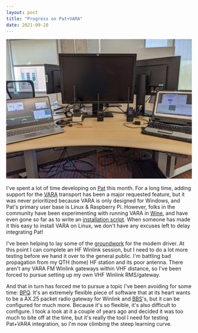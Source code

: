 ```yaml
---
layout: post
title: "Progress on Pat+VARA"
date: 2021-09-28
---
```


![Two stations running VARA FM](/assets/2021-09-24-vara-fm.jpg)

I've spent a lot of time developing on [Pat](https://getpat.io/) this month. For a long time, adding
support for the [VARA](https://www.winlink.org/tags/vara) transport has been a major requested
feature, but it was never prioritized because VARA is only designed for Windows, and Pat's primary
user base is Linux & Raspberry Pi. However, folks in the community have been experimenting with
running VARA in [Wine](https://www.winehq.org/), and have even gone so far as to write an
[installation script](https://github.com/WheezyE/Winelink). When someone has made it this easy to
install VARA on Linux, we don't have any excuses left to delay integrating Pat!

I've been helping to lay some of the [groundwork](https://github.com/n8jja/Pat-Vara) for the modem
driver. At this point I can complete an HF Winlink session, but I need to do a lot more testing
before we hand it over to the general public. I'm battling bad propagation from my QTH (home) HF
station and its poor antenna. There aren't any VARA FM Winlink gateways within VHF distance, so I've
been forced to pursue setting up my own VHF Winlink RMS/gateway.

And that in turn has forced me to pursue a topic I've been avoiding for some time:
[BPQ](https://www.cantab.net/users/john.wiseman/Documents/index.html). It's an extremely flexible
piece of software that at its heart wants to be a AX.25 packet radio gateway for Winlink and
[BBS](https://en.wikipedia.org/wiki/Bulletin_board_system)'s, but it can be configured for much
more. Because it's so flexible, it's also difficult to configure. I took a look at it a couple of
years ago and decided it was too much to bite off at the time, but it's really the tool I need for
testing Pat+VARA integration, so I'm now climbing the steep learning curve.
